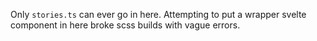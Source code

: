 Only `stories.ts` can ever go in here. Attempting to put a wrapper svelte
component in here broke scss builds with vague errors.
